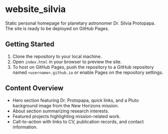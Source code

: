 # website_silvia

Static personal homepage for planetary astronomer Dr. Silvia Protopapa. The site is ready to be deployed on GitHub Pages.

## Getting Started

1. Clone the repository to your local machine.
2. Open `index.html` in your browser to preview the site.
3. To host on GitHub Pages, push the repository to a GitHub repository named `<username>.github.io` or enable Pages on the repository settings.

## Content Overview

- Hero section featuring Dr. Protopapa, quick links, and a Pluto background image from the New Horizons mission.
- About section summarizing research interests.
- Featured projects highlighting mission-related work.
- Call-to-action with links to CV, publication records, and contact information.
